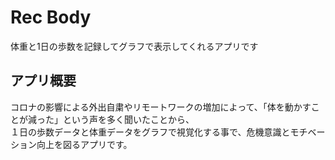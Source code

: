 # Rec Body
体重と1日の歩数を記録してグラフで表示してくれるアプリです

## アプリ概要
コロナの影響による外出自粛やリモートワークの増加によって、「体を動かすことが減った」という声を多く聞いたことから、<br>
１日の歩数データと体重データをグラフで視覚化する事で、危機意識とモチベーション向上を図るアプリです。